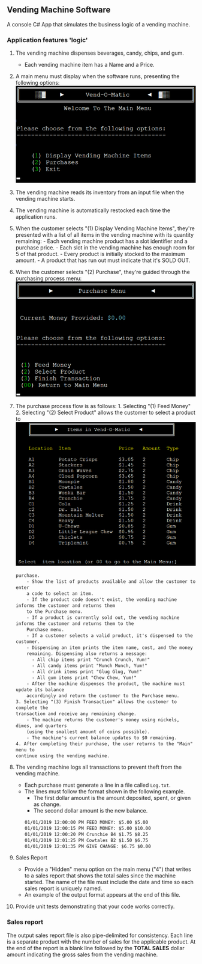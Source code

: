 ## Vending Machine Software

A console C# App that simulates the business logic of a vending machine.

### Application features 'logic'

1.  The vending machine dispenses beverages, candy, chips, and gum.
    - Each vending machine item has a Name and a Price.
2.  A main menu must display when the software runs, presenting the following options:
    ![MainMenu](Img/MainMenu.png)
3.  The vending machine reads its inventory from an input file when the vending machine
    starts.
4.  The vending machine is automatically restocked each time the application runs.
5.  When the customer selects "(1) Display Vending Machine Items", they're presented
    with a list of all items in the vending machine with its quantity remaining: - Each vending machine product has a slot identifier and a purchase price. - Each slot in the vending machine has enough room for 5 of that product. - Every product is initially stocked to the maximum amount. - A product that has run out must indicate that it's SOLD OUT.
6.  When the customer selects "(2) Purchase", they're guided through the purchasing
    process menu:
    ![PurchaseMenu](Img/PurchaseMenu.png)
7.  The purchase process flow is as follows: 1. Selecting "(1) Feed Money" 2. Selecting "(2) Select Product" allows the customer to select a product to
    ![ProductList](Img/Itemlist.png)

        purchase.
            - Show the list of products available and allow the customer to enter
            a code to select an item.
            - If the product code doesn't exist, the vending machine informs the customer and returns them
            to the Purchase menu.
            - If a product is currently sold out, the vending machine informs the customer and returns them to the
            Purchase menu.
            - If a customer selects a valid product, it's dispensed to the customer.
            - Dispensing an item prints the item name, cost, and the money
            remaining. Dispensing also returns a message:
              - All chip items print "Crunch Crunch, Yum!"
              - All candy items print "Munch Munch, Yum!"
              - All drink items print "Glug Glug, Yum!"
              - All gum items print "Chew Chew, Yum!"
            - After the machine dispenses the product, the machine must update its balance
            accordingly and return the customer to the Purchase menu.
        3. Selecting "(3) Finish Transaction" allows the customer to complete the
        transaction and receive any remaining change.
            - The machine returns the customer's money using nickels, dimes, and quarters
            (using the smallest amount of coins possible).
            - The machine's current balance updates to $0 remaining.
        4. After completing their purchase, the user returns to the "Main" menu to
        continue using the vending machine.

8.  The vending machine logs all transactions to prevent theft from the vending machine.

    - Each purchase must generate a line in a file called `Log.txt`.
    - The lines must follow the format shown in the following example.
      - The first dollar amount is the amount deposited, spent, or given as change.
      - The second dollar amount is the new balance.
      ```
      01/01/2019 12:00:00 PM FEED MONEY: $5.00 $5.00
      01/01/2019 12:00:15 PM FEED MONEY: $5.00 $10.00
      01/01/2019 12:00:20 PM Crunchie B4 $1.75 $8.25
      01/01/2019 12:01:25 PM Cowtales B2 $1.50 $6.75
      01/01/2019 12:01:35 PM GIVE CHANGE: $6.75 $0.00
      ```

9.  Sales Report
    - Provide a "Hidden" menu option on the main menu ("4") that writes to a sales
      report that shows the total sales since the machine started. The name of the
      file must include the date and time so each sales report is uniquely named.
    - An example of the output format appears at the end of this file.
10. Provide unit tests demonstrating that your code works correctly.

### Sales report

The output sales report file is also pipe-delimited for consistency. Each line is a separate product with the number of sales for the applicable product. At the end of the report is a blank line followed by the **TOTAL SALES** dollar amount indicating the gross sales from the vending machine.
